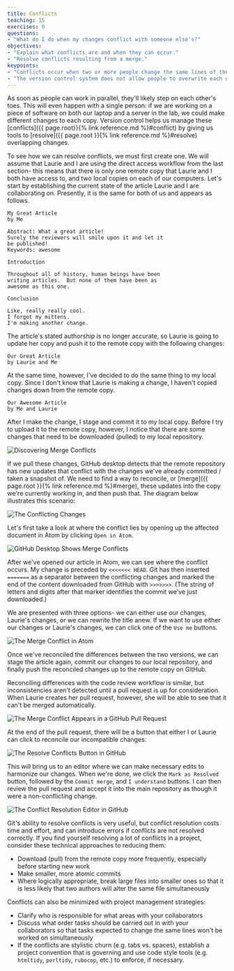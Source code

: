 ```yaml
---
title: Conflicts
teaching: 15
exercises: 0
questions:
- "What do I do when my changes conflict with someone else's?"
objectives:
- "Explain what conflicts are and when they can occur."
- "Resolve conflicts resulting from a merge."
keypoints:
- "Conflicts occur when two or more people change the same lines of the same file."
- "The version control system does not allow people to overwrite each other's changes blindly, but highlights conflicts so that they can be resolved."
---
```


As soon as people can work in parallel, they'll likely step on each other's
toes.  This will even happen with a single person: if we are working on
a piece of software on both our laptop and a server in the lab, we could make
different changes to each copy.  Version control helps us manage these
[conflicts]({{ page.root}}{% link reference.md %}#conflict) by giving us tools to
[resolve]({{ page.root }}{% link reference.md %}#resolve) overlapping changes.

To see how we can resolve conflicts, we must first create one.  We will assume that Laurie and I are using the direct access workflow from the last section- this means that there is only one remote copy that Laurie and I both have access to, and two local copies on each of our computers.  Let's start by establishing the current state of the article Laurie and I are collaborating on.  Presently, it is the same for both of us and appears as follows.

~~~
My Great Article
by Me

Abstract: What a great article!
Surely the reviewers will smile upon it and let it
be published!
Keywords: awesome

Introduction

Throughout all of history, human beings have been
writing articles.  But none of them have been as
awesome as this one.

Conclusion

Like, really really cool.
I forgot my mittens.
I'm making another change.
~~~

The article's stated authorship is no longer accurate, so Laurie is going to update her copy and push it to the remote copy with the following changes:

~~~
Our Great Article
by Laurie and Me
~~~


At the same time, however, I've decided to do the same thing to my local copy.  Since I don't know that Laurie is making a change, I haven't copied changes down from the remote copy.

~~~
Our Awesome Article
by Me and Laurie
~~~

After I make the change, I stage and commit it to my local copy.  Before  I try to upload it to the remote copy, however, I notice that there are some changes that need to be downloaded (pulled) to my local repository.

![Discovering Merge Conflicts](../fig/git-merge-1.png)

If we pull these changes, GitHub desktop detects that the remote repository has new updates that conflict with the changes we've already committed / taken a snapshot of.
We need to find a way to reconcile, or
[merge]({{ page.root }}{% link reference.md %}#merge), these updates into the copy we're currently working in, and then push that.  The diagram below illustrates this scenario:

![The Conflicting Changes](../fig/conflict.svg)

Let's first take a look at where the conflict lies by opening up the affected document in Atom by clicking `Open in Atom`.

![GitHub Desktop Shows Merge Conflicts](../fig/git-merge-2.png)

After we've opened our article in Atom, we can see where the conflict occurs.  My change is preceded by `<<<<<<< HEAD`.
Git has then inserted `=======` as a separator between the conflicting changes
and marked the end of the content downloaded from GitHub with `>>>>>>>`.
(The string of letters and digits after that marker
identifies the commit we've just downloaded.)

We are presented with three options- we can either use our changes, Laurie's changes, or we can rewrite the title anew.  If we want to use either our changes or Laurie's changes, we can click one of the `Use me` buttons.  

![The Merge Conflict in Atom](../fig/git-merge-3.png)

Once we've reconciled the differences between the two versions, we can stage the article again, commit our changes to our local repository, and finally push the reconciled changes up to the remote copy on GitHub.

Reconciling differences with the code review workflow is similar, but inconsistencies aren't detected until a pull request is up for consideration.  When Laurie creates her pull request, however, she will be able to see that it can't be merged automatically.

![The Merge Conflict Appears in a GitHub Pull Request](../fig/git-merge-4.png)

At the end of the pull request, there will be a button that either I or Laurie can click to reconcile our incompatible changes:

![The Resolve Conflicts Button in GitHub](../fig/git-merge-5.png)

This will bring us to an editor where we can make necessary edits to harmonize our changes.  When we're done, we click the `Mark as Resolved` button, followed by the `Commit merge`, and `I understand` buttons.  I can then review the pull request and accept it into the main repository as though it were a non-conflicting change.

![The Conflict Resolution Editor in GitHub](../fig/git-merge-6.png)

Git's ability to resolve conflicts is very useful, but conflict resolution
costs time and effort, and can introduce errors if conflicts are not resolved
correctly. If you find yourself resolving a lot of conflicts in a project,
consider these technical approaches to reducing them:

- Download (pull) from the remote copy more frequently, especially before starting new work
- Make smaller, more atomic commits
- Where logically appropriate, break large files into smaller ones so that it is
  less likely that two authors will alter the same file simultaneously

Conflicts can also be minimized with project management strategies:

- Clarify who is responsible for what areas with your collaborators
- Discuss what order tasks should be carried out in with your collaborators so
  that tasks expected to change the same lines won't be worked on simultaneously
- If the conflicts are stylistic churn (e.g. tabs vs. spaces), establish a
  project convention that is governing and use code style tools (e.g.
  `htmltidy`, `perltidy`, `rubocop`, etc.) to enforce, if necessary.

